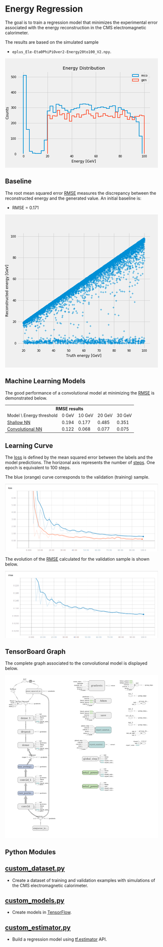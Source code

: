 # Energy Regression

The goal is to train a regression model that minimizes the experimental error
associated with the energy reconstruction in the CMS electromagnetic calorimeter.

The results are based on the simulated sample

- `eplus_Ele-Eta0PhiPiOver2-Energy20to100_V2.npy`.

![](notebooks/gen_energy.png)

## Baseline

The root mean squared error [RMSE](python/custom_estimator.py#L58) measures
the discrepancy between the reconstructed energy and the generated value.
An initial baseline is:

- RMSE = 0.171

![](notebooks/reco_vs_gen_energy.png)

## Machine Learning Models
The good performance of a convolutional model at minimizing the
[RMSE](python/custom_estimator.py#L58) is demonstrated below.

<table>
  <tr>
    <th colspan="6"><span style="font-weight:bold">RMSE results</span></th>
  </tr>
  <tr>
    <td>Model \ Energy threshold</td>
    <td>0 GeV</td>
    <td>10 GeV</td>
    <td>20 GeV</td>
    <td>30 GeV</td>
  </tr>
  <tr>
    <td><a href="https://github.com/jruizvar/ml-physics/blob/regression/python/custom_models.py#L6-L21">Shallow NN</a></td>
    <td>0.194</td>
    <td>0.177</td>
    <td>0.485</td>
    <td>0.351</td>
  </tr>
  <tr>
    <td><a href="https://github.com/jruizvar/ml-physics/blob/regression/python/custom_models.py#L24-L59">Convolutional NN</a></td>
    <td>0.122</td>
    <td>0.068</td>
    <td>0.077</td>
    <td>0.075</td>
  </tr>
</table>

## Learning Curve
The [loss](python/custom_estimator.py#L45) is defined by the mean squared error
between the labels and the model predictions. The horizonal axis represents the
number of [steps](python/custom_estimator.py#L80). One epoch is equivalent to
100 steps.

The blue (orange) curve corresponds to the validation (training) sample.

![](doc/learning_curve.png)

The evolution of the [RMSE](python/custom_estimator.py#L58) calculated for the
validation sample is shown below.

![](doc/rmse.png)

## TensorBoard Graph

The complete graph associated to the convolutional model is displayed below.

![](doc/graph.png)

## Python Modules

## [custom_dataset.py](python/custom_dataset.py)
- Create a dataset of training and validation examples with simulations of the
CMS electromagnetic calorimeter.

## [custom_models.py](python/custom_models.py)
- Create models in [TensorFlow](https://www.tensorflow.org).

## [custom_estimator.py](python/custom_estimator.py)
- Build a regression model using
[tf.estimator](https://www.tensorflow.org/api_docs/python/tf/estimator) API.
